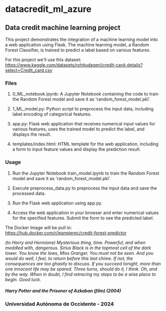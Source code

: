 # datacredit_ml_azure
## Data credit machine learning project

This project demonstrates the integration of a machine learning model into a web application using Flask. The machine learning model, a Random Forest Classifier, is trained to predict a label based on various features.

For this project we'll use this dataset: https://www.kaggle.com/datasets/rohitudageri/credit-card-details?select=Credit_card.csv

### Files
1. 0_ML_notebook.ipynb: A Jupyter Notebook containing the code to train the Random Forest model and save it as 'random_forest_model.pkl'.

2. 1_ML_model.py: Python script to preprocess the input data, including label encoding of categorical features.

3. app.py: Flask web application that receives numerical input values for various features, uses the trained model to predict the label, and displays the result.

4. templates/index.html: HTML template for the web application, including a form to input feature values and display the prediction result.

### Usage

1. Run the Jupyter Notebook train_model.ipynb to train the Random Forest model and save it as 'random_forest_model.pkl'.

2. Execute preprocess_data.py to preprocess the input data and save the processed data.

3. Run the Flask web application using app.py.

4. Access the web application in your browser and enter numerical values for the specified features. Submit the form to see the predicted label.

The Docker Image will be pull in: https://hub.docker.com/r/jeanpierec/credit-forest-predictor

*_(to Harry and Hermione) Mysterious thing, time. Powerful, and when meddled with, dangerous. Sirius Black is in the topmost cell of the dark tower. You know the laws, Miss Granger. You must not be seen. And you would do well, I feel, to return before this last chime. If not, the consequences are too ghastly to discuss. If you succeed tonight, more than one innocent life may be spared. Three turns, should do it, I think. Oh, and by the way. When in doubt, I find retracing my steps to be a wise place to begin. Good luck._*

##### *Harry Potter and the Prisoner of Azkaban (film) (2004)*


### Universidad Autónoma de Occidente - 2024